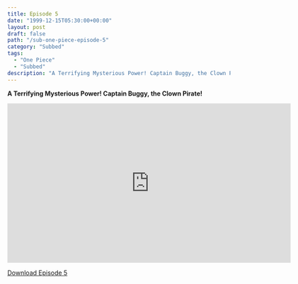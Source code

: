 ```yaml
---
title: Episode 5
date: "1999-12-15T05:30:00+00:00"
layout: post
draft: false
path: "/sub-one-piece-episode-5"
category: "Subbed"
tags:
  - "One Piece"
  - "Subbed"
description: "A Terrifying Mysterious Power! Captain Buggy, the Clown Pirate!"
---
```


**A Terrifying Mysterious Power! Captain Buggy, the Clown Pirate!**

<iframe width="640" height="360" src="https://www.fembed.com/v/7z9-gzkz2vx" frameborder="0" marginwidth=0 marginheight=0 scrolling=no allowfullscreen></iframe>

<a href="http://ouo.io/qs/eCodkFEQ?s=https://rapidvid.to/d/https://www.fembed.com/v/7z9-gzkz2vx">Download Episode 5</a>
